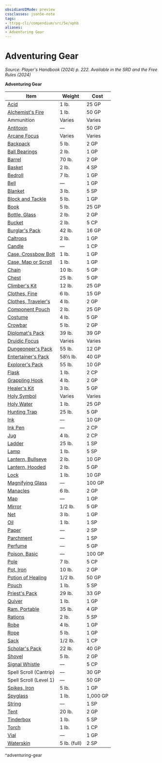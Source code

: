 ```yaml
---
obsidianUIMode: preview
cssclasses: json5e-note
tags:
- ttrpg-cli/compendium/src/5e/xphb
aliases:
- Adventuring Gear
---
```

# Adventuring Gear
*Source: Player's Handbook (2024) p. 222. Available in the <span title='Systems Reference Document (5.2)'>SRD</span> and the Free Rules (2024)* 

**Adventuring Gear**

| Item | Weight | Cost |
|------|--------|------|
| [Acid](Інструменти%20ДМ/CLI/items/acid-xphb.md) | 1 lb. | 25 GP |
| [Alchemist's Fire](Інструменти%20ДМ/CLI/items/alchemists-fire-xphb.md) | 1 lb. | 50 GP |
| Ammunition | Varies | Varies |
| [Antitoxin](Інструменти%20ДМ/CLI/items/antitoxin-xphb.md) | — | 50 GP |
| [Arcane Focus](Інструменти%20ДМ/CLI/items/arcane-focus-xphb.md) | Varies | Varies |
| [Backpack](Інструменти%20ДМ/CLI/items/backpack-xphb.md) | 5 lb. | 2 GP |
| [Ball Bearings](Інструменти%20ДМ/CLI/items/ball-bearings-xphb.md) | 2 lb. | 1 GP |
| [Barrel](Інструменти%20ДМ/CLI/items/barrel-xphb.md) | 70 lb. | 2 GP |
| [Basket](Інструменти%20ДМ/CLI/items/basket-xphb.md) | 2 lb. | 4 SP |
| [Bedroll](Інструменти%20ДМ/CLI/items/bedroll-xphb.md) | 7 lb. | 1 GP |
| [Bell](Інструменти%20ДМ/CLI/items/bell-xphb.md) | — | 1 GP |
| [Blanket](Інструменти%20ДМ/CLI/items/blanket-xphb.md) | 3 lb. | 5 SP |
| [Block and Tackle](Інструменти%20ДМ/CLI/items/block-and-tackle-xphb.md) | 5 lb. | 1 GP |
| [Book](Інструменти%20ДМ/CLI/items/book-xphb.md) | 5 lb. | 25 GP |
| [Bottle, Glass](Інструменти%20ДМ/CLI/items/glass-bottle-xphb.md) | 2 lb. | 2 GP |
| [Bucket](Інструменти%20ДМ/CLI/items/bucket-xphb.md) | 2 lb. | 5 CP |
| [Burglar's Pack](Інструменти%20ДМ/CLI/items/burglars-pack-xphb.md) | 42 lb. | 16 GP |
| [Caltrops](Інструменти%20ДМ/CLI/items/caltrops-xphb.md) | 2 lb. | 1 GP |
| [Candle](Інструменти%20ДМ/CLI/items/candle-xphb.md) | — | 1 CP |
| [Case, Crossbow Bolt](Інструменти%20ДМ/CLI/items/crossbow-bolt-case-xphb.md) | 1 lb. | 1 GP |
| [Case, Map or Scroll](Інструменти%20ДМ/CLI/items/map-or-scroll-case-xphb.md) | 1 lb. | 1 GP |
| [Chain](Інструменти%20ДМ/CLI/items/chain-xphb.md) | 10 lb. | 5 GP |
| [Chest](Інструменти%20ДМ/CLI/items/chest-xphb.md) | 25 lb. | 5 GP |
| [Climber's Kit](Інструменти%20ДМ/CLI/items/climbers-kit-xphb.md) | 12 lb. | 25 GP |
| [Clothes, Fine](Інструменти%20ДМ/CLI/items/fine-clothes-xphb.md) | 6 lb. | 15 GP |
| [Clothes, Traveler's](Інструменти%20ДМ/CLI/items/travelers-clothes-xphb.md) | 4 lb. | 2 GP |
| [Component Pouch](Інструменти%20ДМ/CLI/items/component-pouch-xphb.md) | 2 lb. | 25 GP |
| [Costume](Інструменти%20ДМ/CLI/items/costume-xphb.md) | 4 lb. | 5 GP |
| [Crowbar](Інструменти%20ДМ/CLI/items/crowbar-xphb.md) | 5 lb. | 2 GP |
| [Diplomat's Pack](Інструменти%20ДМ/CLI/items/diplomats-pack-xphb.md) | 39 lb. | 39 GP |
| [Druidic Focus](Інструменти%20ДМ/CLI/items/druidic-focus-xphb.md) | Varies | Varies |
| [Dungeoneer's Pack](Інструменти%20ДМ/CLI/items/dungeoneers-pack-xphb.md) | 55 lb. | 12 GP |
| [Entertainer's Pack](Інструменти%20ДМ/CLI/items/entertainers-pack-xphb.md) | 58½ lb. | 40 GP |
| [Explorer's Pack](Інструменти%20ДМ/CLI/items/explorers-pack-xphb.md) | 55 lb. | 10 GP |
| [Flask](Інструменти%20ДМ/CLI/items/flask-xphb.md) | 1 lb. | 2 CP |
| [Grappling Hook](Інструменти%20ДМ/CLI/items/grappling-hook-xphb.md) | 4 lb. | 2 GP |
| [Healer's Kit](Інструменти%20ДМ/CLI/items/healers-kit-xphb.md) | 3 lb. | 5 GP |
| [Holy Symbol](Інструменти%20ДМ/CLI/items/holy-symbol-xphb.md) | Varies | Varies |
| [Holy Water](Інструменти%20ДМ/CLI/items/holy-water-xphb.md) | 1 lb. | 25 GP |
| [Hunting Trap](Інструменти%20ДМ/CLI/items/hunting-trap-xphb.md) | 25 lb. | 5 GP |
| [Ink](Інструменти%20ДМ/CLI/items/ink-xphb.md) | — | 10 GP |
| [Ink Pen](Інструменти%20ДМ/CLI/items/ink-pen-xphb.md) | — | 2 CP |
| [Jug](Інструменти%20ДМ/CLI/items/jug-xphb.md) | 4 lb. | 2 CP |
| [Ladder](Інструменти%20ДМ/CLI/items/ladder-xphb.md) | 25 lb. | 1 SP |
| [Lamp](Інструменти%20ДМ/CLI/items/lamp-xphb.md) | 1 lb. | 5 SP |
| [Lantern, Bullseye](Інструменти%20ДМ/CLI/items/bullseye-lantern-xphb.md) | 2 lb. | 10 GP |
| [Lantern, Hooded](Інструменти%20ДМ/CLI/items/hooded-lantern-xphb.md) | 2 lb. | 5 GP |
| [Lock](Інструменти%20ДМ/CLI/items/lock-xphb.md) | 1 lb. | 10 GP |
| [Magnifying Glass](Інструменти%20ДМ/CLI/items/magnifying-glass-xphb.md) | — | 100 GP |
| [Manacles](Інструменти%20ДМ/CLI/items/manacles-xphb.md) | 6 lb. | 2 GP |
| [Map](Інструменти%20ДМ/CLI/items/map-xphb.md) | — | 1 GP |
| [Mirror](Інструменти%20ДМ/CLI/items/mirror-xphb.md) | 1/2 lb. | 5 GP |
| [Net](Інструменти%20ДМ/CLI/items/net-xphb.md) | 3 lb. | 1 GP |
| [Oil](Інструменти%20ДМ/CLI/items/oil-xphb.md) | 1 lb. | 1 SP |
| [Paper](Інструменти%20ДМ/CLI/items/paper-xphb.md) | — | 2 SP |
| [Parchment](Інструменти%20ДМ/CLI/items/parchment-xphb.md) | — | 1 SP |
| [Perfume](Інструменти%20ДМ/CLI/items/perfume-xphb.md) | — | 5 GP |
| [Poison, Basic](Інструменти%20ДМ/CLI/items/basic-poison-xphb.md) | — | 100 GP |
| [Pole](Інструменти%20ДМ/CLI/items/pole-xphb.md) | 7 lb. | 5 CP |
| [Pot, Iron](Інструменти%20ДМ/CLI/items/iron-pot-xphb.md) | 10 lb. | 2 GP |
| [Potion of Healing](Інструменти%20ДМ/CLI/items/potion-of-healing-xdmg.md) | 1/2 lb. | 50 GP |
| [Pouch](Інструменти%20ДМ/CLI/items/pouch-xphb.md) | 1 lb. | 5 SP |
| [Priest's Pack](Інструменти%20ДМ/CLI/items/priests-pack-xphb.md) | 29 lb. | 33 GP |
| [Quiver](Інструменти%20ДМ/CLI/items/quiver-xphb.md) | 1 lb. | 1 GP |
| [Ram, Portable](Інструменти%20ДМ/CLI/items/portable-ram-xphb.md) | 35 lb. | 4 GP |
| [Rations](Інструменти%20ДМ/CLI/items/rations-xphb.md) | 2 lb. | 5 SP |
| [Robe](Інструменти%20ДМ/CLI/items/robe-xphb.md) | 4 lb. | 1 GP |
| [Rope](Інструменти%20ДМ/CLI/items/rope-xphb.md) | 5 lb. | 1 GP |
| [Sack](Інструменти%20ДМ/CLI/items/sack-xphb.md) | 1/2 lb. | 1 CP |
| [Scholar's Pack](Інструменти%20ДМ/CLI/items/scholars-pack-xphb.md) | 22 lb. | 40 GP |
| [Shovel](Інструменти%20ДМ/CLI/items/shovel-xphb.md) | 5 lb. | 2 GP |
| [Signal Whistle](Інструменти%20ДМ/CLI/items/signal-whistle-xphb.md) | — | 5 CP |
| Spell Scroll (Cantrip) | — | 30 GP |
| Spell Scroll (Level 1) | — | 50 GP |
| [Spikes, Iron](Інструменти%20ДМ/CLI/items/iron-spikes-xphb.md) | 5 lb. | 1 GP |
| [Spyglass](Інструменти%20ДМ/CLI/items/spyglass-xphb.md) | 1 lb. | 1,000 GP |
| [String](Інструменти%20ДМ/CLI/items/string-xphb.md) | — | 1 SP |
| [Tent](Інструменти%20ДМ/CLI/items/tent-xphb.md) | 20 lb. | 2 GP |
| [Tinderbox](Інструменти%20ДМ/CLI/items/tinderbox-xphb.md) | 1 lb. | 5 SP |
| [Torch](Інструменти%20ДМ/CLI/items/torch-xphb.md) | 1 lb. | 1 CP |
| [Vial](Інструменти%20ДМ/CLI/items/vial-xphb.md) | — | 1 GP |
| [Waterskin](Інструменти%20ДМ/CLI/items/waterskin-xphb.md) | 5 lb. (full) | 2 SP |
^adventuring-gear